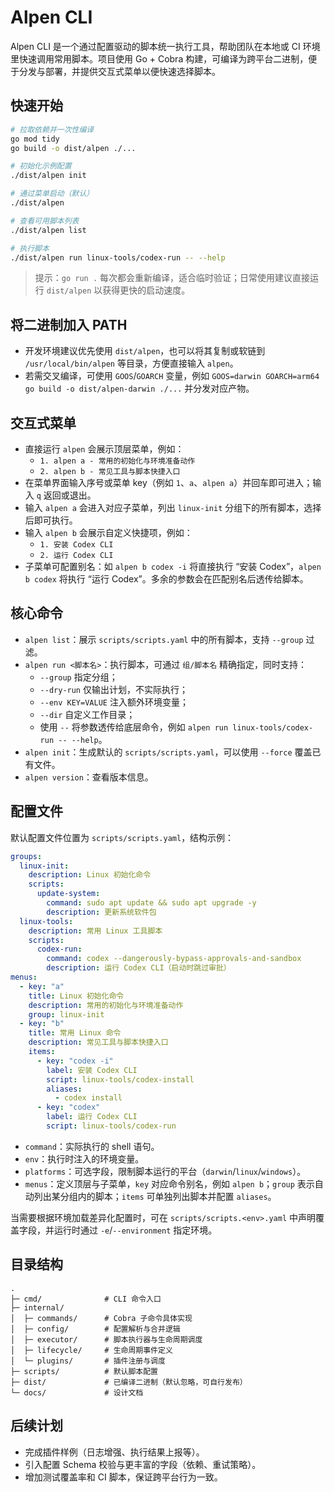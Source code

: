 # Alpen CLI

Alpen CLI 是一个通过配置驱动的脚本统一执行工具，帮助团队在本地或 CI 环境里快速调用常用脚本。项目使用 Go + Cobra 构建，可编译为跨平台二进制，便于分发与部署，并提供交互式菜单以便快速选择脚本。

## 快速开始

```bash
# 拉取依赖并一次性编译
go mod tidy
go build -o dist/alpen ./...

# 初始化示例配置
./dist/alpen init

# 通过菜单启动（默认）
./dist/alpen

# 查看可用脚本列表
./dist/alpen list

# 执行脚本
./dist/alpen run linux-tools/codex-run -- --help
```

> 提示：`go run .` 每次都会重新编译，适合临时验证；日常使用建议直接运行 `dist/alpen` 以获得更快的启动速度。

## 将二进制加入 PATH

- 开发环境建议优先使用 `dist/alpen`，也可以将其复制或软链到 `/usr/local/bin/alpen` 等目录，方便直接输入 `alpen`。
- 若需交叉编译，可使用 `GOOS`/`GOARCH` 变量，例如 `GOOS=darwin GOARCH=arm64 go build -o dist/alpen-darwin ./...` 并分发对应产物。

## 交互式菜单

- 直接运行 `alpen` 会展示顶层菜单，例如：
  - `1. alpen a - 常用的初始化与环境准备动作`
  - `2. alpen b - 常见工具与脚本快捷入口`
- 在菜单界面输入序号或菜单 key（例如 `1`、`a`、`alpen a`）并回车即可进入；输入 `q` 返回或退出。
- 输入 `alpen a` 会进入对应子菜单，列出 `linux-init` 分组下的所有脚本，选择后即可执行。
- 输入 `alpen b` 会展示自定义快捷项，例如：
  - `1. 安装 Codex CLI`
  - `2. 运行 Codex CLI`
- 子菜单可配置别名：如 `alpen b codex -i` 将直接执行 “安装 Codex”，`alpen b codex` 将执行 “运行 Codex”。多余的参数会在匹配别名后透传给脚本。

## 核心命令

- `alpen list`：展示 `scripts/scripts.yaml` 中的所有脚本，支持 `--group` 过滤。
- `alpen run <脚本名>`：执行脚本，可通过 `组/脚本名` 精确指定，同时支持：
  - `--group` 指定分组；
  - `--dry-run` 仅输出计划，不实际执行；
  - `--env KEY=VALUE` 注入额外环境变量；
  - `--dir` 自定义工作目录；
  - 使用 `--` 将参数透传给底层命令，例如 `alpen run linux-tools/codex-run -- --help`。
- `alpen init`：生成默认的 `scripts/scripts.yaml`，可以使用 `--force` 覆盖已有文件。
- `alpen version`：查看版本信息。

## 配置文件

默认配置文件位置为 `scripts/scripts.yaml`，结构示例：

```yaml
groups:
  linux-init:
    description: Linux 初始化命令
    scripts:
      update-system:
        command: sudo apt update && sudo apt upgrade -y
        description: 更新系统软件包
  linux-tools:
    description: 常用 Linux 工具脚本
    scripts:
      codex-run:
        command: codex --dangerously-bypass-approvals-and-sandbox
        description: 运行 Codex CLI（启动时跳过审批）
menus:
  - key: "a"
    title: Linux 初始化命令
    description: 常用的初始化与环境准备动作
    group: linux-init
  - key: "b"
    title: 常用 Linux 命令
    description: 常见工具与脚本快捷入口
    items:
      - key: "codex -i"
        label: 安装 Codex CLI
        script: linux-tools/codex-install
        aliases:
          - codex install
      - key: "codex"
        label: 运行 Codex CLI
        script: linux-tools/codex-run
```

- `command`：实际执行的 shell 语句。
- `env`：执行时注入的环境变量。
- `platforms`：可选字段，限制脚本运行的平台（`darwin`/`linux`/`windows`）。
- `menus`：定义顶层与子菜单，`key` 对应命令别名，例如 `alpen b`；`group` 表示自动列出某分组内的脚本；`items` 可单独列出脚本并配置 `aliases`。

当需要根据环境加载差异化配置时，可在 `scripts/scripts.<env>.yaml` 中声明覆盖字段，并运行时通过 `-e`/`--environment` 指定环境。

## 目录结构

```
.
├─ cmd/              # CLI 命令入口
├─ internal/
│  ├─ commands/      # Cobra 子命令具体实现
│  ├─ config/        # 配置解析与合并逻辑
│  ├─ executor/      # 脚本执行器与生命周期调度
│  ├─ lifecycle/     # 生命周期事件定义
│  └─ plugins/       # 插件注册与调度
├─ scripts/          # 默认脚本配置
├─ dist/             # 已编译二进制（默认忽略，可自行发布）
└─ docs/             # 设计文档
```

## 后续计划

- 完成插件样例（日志增强、执行结果上报等）。
- 引入配置 Schema 校验与更丰富的字段（依赖、重试策略）。
- 增加测试覆盖率和 CI 脚本，保证跨平台行为一致。
